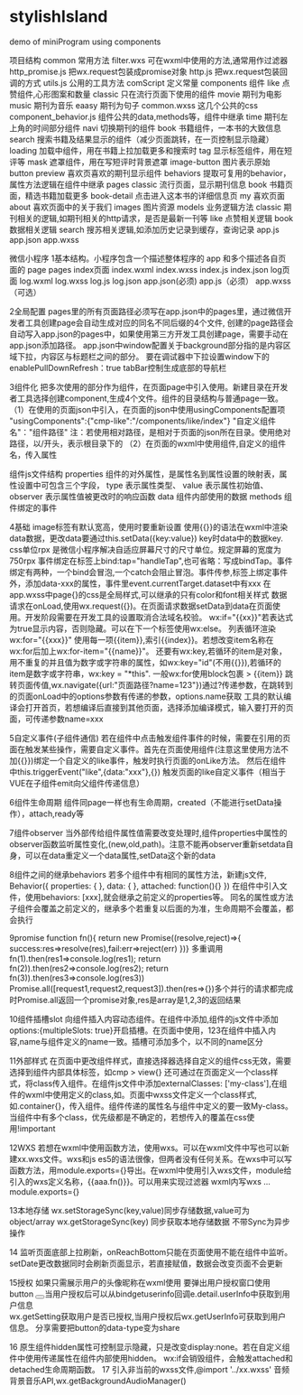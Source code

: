 # stylishIsland
demo of miniProgram using components


项目结构
common 常用方法
	filter.wxs 可在wxml中使用的方法,通常用作过滤器
	http_promise.js 把wx.request包装成promise对象
	http.js 把wx.request包装回调的方式
	utils.js 公用的工具方法
	comScript 定义常量
components 组件
	like 点赞组件,心形图案和数量
	classic  只在流行页面下使用的组件
		movie 期刊为电影
		music 期刊为音乐
		eaasy 期刊为句子
		common.wxss 这几个公共的css
		component_behavior.js 组件公共的data,methods等，组件中继承
	time  期刊左上角的时间部分组件
	navi  切换期刊的组件
	book 书籍组件，一本书的大致信息
	search 搜索书籍及结果显示的组件（减少页面跳转，在一页控制显示隐藏）
	loading 加载中组件，用在书籍上拉加载更多和搜索时
	tag 显示标签组件，用在短评等
	mask 遮罩组件，用在写短评时背景遮罩
	image-button 图片表示原始button
	preview 喜欢页喜欢的期刊显示组件
	behaviors 提取可复用的behavior，属性方法逻辑在组件中继承
pages
	classic 流行页面，显示期刊信息
	book 书籍页面，精选书籍加载更多
	book-detail 点击进入这本书的详细信息页
	my  喜欢页面
	about 喜欢页面中的关于我们
images  图片资源
models  业务逻辑方法
	classic  期刊相关的逻辑,如期刊相关的http请求，是否是最新一刊等
 	like  点赞相关逻辑
	book  数据相关逻辑
	search 搜苏相关逻辑,如添加历史记录到缓存，查询记录
app.js
app.json
app.wxss


微信小程序
1基本结构。小程序包含一个描述整体程序的 app 和多个描述各自页面的 page
 pages
	index页面
		index.wxml index.wxss index.js index.json
	log页面
		log.wxml log.wxss log.js log.json
app.json(必须) 
app.js（必须）
app.wxss（可选）

2全局配置
pages里的所有页面路径必须写在app.json中的pages里，通过微信开发者工具创建page会自动生成对应的同名不同后缀的4个文件,
创建的page路径会自动写入app.json的pages中，如果使用第三方开发工具创建page，需要手动在app.json添加路径。
app.json中window配置关于background部分指的是内容区域下拉，内容区与标题栏之间的部分。
要在调试器中下拉设置window下的enablePullDownRefresh：true
tabBar控制生成底部的导航栏

3组件化
把多次使用的部分作为组件，在页面page中引入使用。新建目录在开发者工具选择创建component,生成4个文件。组件的目录结构与普通page一致。
（1）在使用的页面json中引入，在页面的json中使用usingComponents配置项
"usingComponents":{"cmp-like":"/components/like/index"} "自定义组件名"："组件路径"
注：若使用相对路径，是相对于页面的json所在目录。使用绝对路径，以/开头，表示根目录下的
（2）在页面的wxml中使用组件,<cmp-like count="{{xxx}}"/>自定义的组件名，传入属性

组件js文件结构
properties
组件的对外属性，是属性名到属性设置的映射表，属性设置中可包含三个字段， type 表示属性类型、 value 表示属性初始值、 observer 表示属性值被更改时的响应函数
data
组件内部使用的数据
methods
组件绑定的事件

4基础
image标签有默认宽高，使用时要重新设置
使用{{}}的语法在wxml中渲染data数据，更改data要通过this.setData({key:value})
key时data中的数据key.
css单位rpx 是微信小程序解决自适应屏幕尺寸的尺寸单位。规定屏幕的宽度为750rpx
事件绑定在标签上bind:tap="handleTap",也可省略：写成bindTap。事件绑定有两种，一个bind会冒泡,一个catch会阻止冒泡。事件传参,标签上绑定事件外，添加data-xxx的属性，事件里event.currentTarget.dataset中有xxx
在app.wxss中page{}的css是全局样式,可以继承的只有color和font相关样式
数据请求在onLoad,使用wx.request({})。在页面请求数据setData到data在页面使用。开发阶段需要在开发工具的设置取消合法域名校验。
wx:if="{{xx}}"若表达式为true显示内容，否则隐藏。可以在下一个标签使用wx:else。
列表循环渲染 wx:for="{{xxx}}" 使用每一项{{item}},索引{{index}}。若想改变item名称在wx:for后加上wx:for-item="{{name}}"。 还要有wx:key,若循环的item是对象，用不重复的并且值为数字或字符串的属性，如wx:key="id"(不用{{}}),若循环的item是数字或字符串，wx:key = "*this".      一般wx:for使用block包裹
<block wx:for="{{[1, 2, 3]}}">>
  <view> {{item}} </view>
</block>
跳转页面传值,wx.navigate({url:"页面路径?name=123"})通过?传递参数，在跳转到的页面onLoad中的options参数有传递的参数，options.name获取
工具的默认编译会打开首页，若想编译后直接到其他页面，选择添加编译模式，输入要打开的页面，可传递参数name=xxx


5自定义事件(子组件通信)
若在组件中点击触发组件事件的时候，需要在引用的页面在触发某些操作，需要自定义事件。首先在页面使用组件<cmp-movie bind:like="onLike">(注意这里使用方法不加{{}})绑定一个自定义的like事件，触发时执行页面的onLike方法。 然后在组件中this.triggerEvent("like",{data:"xxx"},{}) 触发页面的like自定义事件（相当于VUE在子组件emit向父组件传递信息）

6组件生命周期
组件同page一样也有生命周期，created（不能进行setData操作），attach,ready等

7组件observer
当外部传给组件属性值需要改变处理时,组件properties中属性的observer函数监听属性变化,(new,old,path)。注意不能再observer重新setdata自身，可以在data重定义一个data属性,setData这个新的data

8组件之间的继承behaviors
若多个组件中有相同的属性方法，新建js文件, Behavior({
  properties: {  },
  data: {  },
  attached: function(){}
}) 在组件中引入文件，使用behaviors: [xxx],就会继承之前定义的properties等。
同名的属性或方法子组件会覆盖之前定义的，继承多个若重复以后面的为准，生命周期不会覆盖，都会执行

9promise
function fn(){ return new Promise((resolve,reject)=>{
	success:res=>resolve(res),fail:err=>reject(err)
})}
多重调用
fn(1).then(res1=>console.log(res1); return fn(2)).then(res2=>console.log(res2); return fn(3)).then(res3=>console.log(res3))
Promise.all([request1,request2,request3]).then(res=>{})多个并行的请求都完成时Promise.all返回一个promise对象,res是array是1,2,3的返回结果

10组件插槽slot
向组件插入内容动态组件。在组件中添加<slot name="xx"></slot>,组件的js文件中添加options:{multipleSlots: true}开启插槽。在页面中使用，<cmp><text name="xxx">123<text></cmp>在组件中插入内容,name与组件定义的name一致。插槽可添加多个，以不同的name区分

11外部样式
在页面中更改组件样式，直接选择器选择自定义的组件css无效，需要选择到组件内部具体标签，如cmp > view{}
还可通过在页面定义一个class样式，将class传入组件。在组件js文件中添加externalClasses: ['my-class'],在组件的wxml中使用定义的class,如<view class="my-class"></view>。页面中wxss文件定义一个class样式,如.container{}，传入组件<cmp my-class="container"></cmp>。组件传递的属性名与组件中定义的要一致My-class。
当组件中有多个class，优先级都是不确定的，若想传入的覆盖在css使用!important

12WXS
若想在wxml中使用函数方法，使用wxs。可以在wxml文件中写也可以新建xx.wxs文件。wxs和js es5的语法很像，但两者没有任何关系。在wxs中可以写函数方法，用module.exports={}导出。在wxml中使用<wxs src="../xx" module="aaa" />引入wxs文件，module给引入的wxs定义名称，{{aaa.fn()}}。可以用来实现过滤器
wxml内写wxs<wxs module="xxx"> ... module.exports={}</wxs>

13本地存储
wx.setStorageSync(key,value)同步存储数据,value可为object/array
wx.getStorageSync(key) 同步获取本地存储数据
不带Sync为异步操作

14
监听页面底部上拉刷新，onReachBottom只能在页面使用不能在组件中监听。setDate更改数据同时会刷新页面显示，若直接赋值，数据会改变页面不会更新

15授权
如果只需展示用户的头像昵称在wxml使用                                  <open-data type="userAvatarUrl/userNickName"/>
要弹出用户授权窗口使用button                                               <button data-type="getUserInfo" bindgetuserinfo="getUserInfo"></button>当用户授权后可以从bindgetuserinfo回调e.detail.userInfo中获取到用户信息                                               
wx.getSetting获取用户是否已授权,当用户授权后wx.getUserInfo可获取到用户信息。
分享需要把button的data-type变为share

16
原生组件hidden属性可控制显示隐藏，只是改变display:none。若在自定义组件中使用传递属性在组件内部使用hidden。
wx:if会销毁组件，会触发attached和detached生命周期函数。
17
引入非当前的wxss文件,@import '../xx.wxss'
音频背景音乐API,wx.getBackgroundAudioManager()

